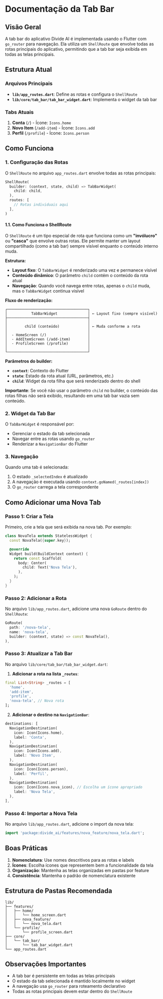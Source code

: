 # Documentação da Tab Bar

## Visão Geral

A tab bar do aplicativo Divide AI é implementada usando o Flutter com `go_router` para navegação. Ela utiliza um `ShellRoute` que envolve todas as rotas principais do aplicativo, permitindo que a tab bar seja exibida em todas as telas principais.

## Estrutura Atual

### Arquivos Principais

- **`lib/app_routes.dart`**: Define as rotas e configura o `ShellRoute`
- **`lib/core/tab_bar/tab_bar_widget.dart`**: Implementa o widget da tab bar

### Tabs Atuais

1. **Conta** (`/`) - Ícone: `Icons.home`
2. **Novo Item** (`/add-item`) - Ícone: `Icons.add`
3. **Perfil** (`/profile`) - Ícone: `Icons.person`

## Como Funciona

### 1. Configuração das Rotas

O `ShellRoute` no arquivo `app_routes.dart` envolve todas as rotas principais:

```dart
ShellRoute(
  builder: (context, state, child) => TabBarWidget(
    child: child,
  ),
  routes: [
    // Rotas individuais aqui
  ],
)
```

#### 1.1. Como Funciona o ShellRoute

O `ShellRoute` é um tipo especial de rota que funciona como um **"invólucro"** ou **"casca"** que envolve outras rotas. Ele permite manter um layout compartilhado (como a tab bar) sempre visível enquanto o conteúdo interno muda.

**Estrutura:**
- **Layout fixo**: O `TabBarWidget` é renderizado uma vez e permanece visível
- **Conteúdo dinâmico**: O parâmetro `child` contém o conteúdo da rota atual
- **Navegação**: Quando você navega entre rotas, apenas o `child` muda, mas o `TabBarWidget` continua visível

**Fluxo de renderização:**
```
┌─────────────────────────────────────┐
│           TabBarWidget              │ ← Layout fixo (sempre visível)
├─────────────────────────────────────┤
│                                     │
│        child (conteúdo)             │ ← Muda conforme a rota
│                                     │
│  - HomeScreen (/)                   │
│  - AddItemScreen (/add-item)        │
│  - ProfileScreen (/profile)         │
│                                     │
└─────────────────────────────────────┘
```

**Parâmetros do builder:**
- **`context`**: Contexto do Flutter
- **`state`**: Estado da rota atual (URL, parâmetros, etc.)
- **`child`**: Widget da rota filha que será renderizado dentro do shell

**Importante**: Se você não usar o parâmetro `child` no builder, o conteúdo das rotas filhas não será exibido, resultando em uma tab bar vazia sem conteúdo.

### 2. Widget da Tab Bar

O `TabBarWidget` é responsável por:
- Gerenciar o estado da tab selecionada
- Navegar entre as rotas usando `go_router`
- Renderizar a `NavigationBar` do Flutter

### 3. Navegação

Quando uma tab é selecionada:
1. O estado `_selectedIndex` é atualizado
2. A navegação é executada usando `context.goNamed(_routes[index])`
3. O `go_router` carrega a tela correspondente

## Como Adicionar uma Nova Tab

### Passo 1: Criar a Tela

Primeiro, crie a tela que será exibida na nova tab. Por exemplo:

```dart
class NovaTela extends StatelessWidget {
  const NovaTela({super.key});

  @override
  Widget build(BuildContext context) {
    return const Scaffold(
      body: Center(
        child: Text('Nova Tela'),
      ),
    );
  }
}
```

### Passo 2: Adicionar a Rota

No arquivo `lib/app_routes.dart`, adicione uma nova `GoRoute` dentro do `ShellRoute`:

```dart
GoRoute(
  path: '/nova-tela',
  name: 'nova-tela',
  builder: (context, state) => const NovaTela(),
),
```

### Passo 3: Atualizar a Tab Bar

No arquivo `lib/core/tab_bar/tab_bar_widget.dart`:

1. **Adicionar a rota na lista `_routes`**:
```dart
final List<String> _routes = [
  'home',
  'add-item',
  'profile',
  'nova-tela', // Nova rota
];
```

2. **Adicionar o destino na `NavigationBar`**:
```dart
destinations: [
  NavigationDestination(
    icon: Icon(Icons.home),
    label: 'Conta',
  ),
  NavigationDestination(
    icon: Icon(Icons.add),
    label: 'Novo Item',
  ),
  NavigationDestination(
    icon: Icon(Icons.person),
    label: 'Perfil',
  ),
  NavigationDestination(
    icon: Icon(Icons.nova_icon), // Escolha um ícone apropriado
    label: 'Nova Tela',
  ),
],
```

### Passo 4: Importar a Nova Tela

No arquivo `lib/app_routes.dart`, adicione o import da nova tela:

```dart
import 'package:divide_ai/features/nova_feature/nova_tela.dart';
```

## Boas Práticas

1. **Nomenclatura**: Use nomes descritivos para as rotas e labels
2. **Ícones**: Escolha ícones que representem bem a funcionalidade da tela
3. **Organização**: Mantenha as telas organizadas em pastas por feature
4. **Consistência**: Mantenha o padrão de nomenclatura existente

## Estrutura de Pastas Recomendada

```
lib/
├── features/
│   ├── home/
│   │   └── home_screen.dart
│   ├── nova_feature/
│   │   └── nova_tela.dart
│   └── profile/
│       └── profile_screen.dart
├── core/
│   └── tab_bar/
│       └── tab_bar_widget.dart
└── app_routes.dart
```

## Observações Importantes

- A tab bar é persistente em todas as telas principais
- O estado da tab selecionada é mantido localmente no widget
- A navegação usa `go_router` para roteamento declarativo
- Todas as rotas principais devem estar dentro do `ShellRoute`
